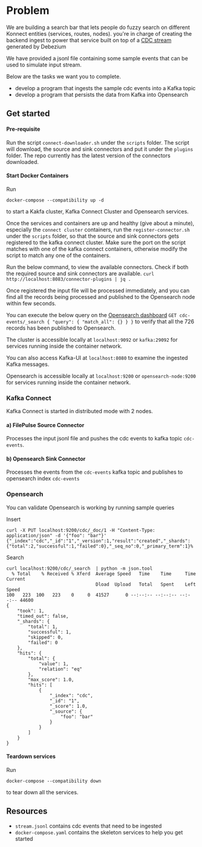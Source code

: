 # Problem

We are building a search bar that lets people do fuzzy search on different Konnect entities (services, routes, nodes). 
you're in charge of creating the backend ingest to power that service built on top of a [CDC stream](https://debezium.io/documentation/reference/stable/connectors/postgresql.html#postgresql-create-events) generated by Debezium

We have provided a jsonl file containing some sample events that can be used to
simulate input stream.


Below are the tasks we want you to complete.

* develop a program that ingests the sample cdc events into a Kafka topic
* develop a program that persists the data from Kafka into Opensearch


## Get started
#### Pre-requisite
Run the script `connect-downloader.sh` under the `scripts` folder. The script will download, the source and sink
connectors and put it under the `plugins` folder. The repo currently has the latest version of the connectors downloaded.


#### Start Docker Containers
Run

```
docker-compose --compatibility up -d
```

to start a Kakfa cluster, Kafka Connect Cluster and Opensearch services.

Once the services and containers are up and healthy (give about a minute), especially the `connect cluster` containers,
run the `register-connector.sh` under the `scripts` folder, so that the source and sink connectors gets registered to the
kafka connect cluster. Make sure the port on the script matches with one of the kafka connect containers, otherwise
modify the script to match any one of the containers.

Run the below command, to view the available connectors. Check if both the required source and sink connectors are
available.
`curl http://localhost:8083/connector-plugins | jq .`

Once registered the input file will be processed immediately, and you can find all the records being processed and
published to the Opensearch node within few seconds.

You can execute the below query on the [Opensearch dashboard](http://localhost:5601/app/dev_tools#/console)
`
GET cdc-events/_search
{
"query": {
"match_all": {}
}
}
`
to verify that all the 726 records has been published to Opensearch.



The cluster is accessible locally at `localhost:9092` or `kafka:29092` for services running inside the container network.

You can also access Kafka-UI at `localhost:8080` to examine the ingested Kafka messages.

Opensearch is accessible locally at `localhost:9200` or `opensearch-node:9200`
for services running inside the container network.

### Kafka Connect
Kafka Connect is started in distributed mode with 2 nodes.

#### a) FilePulse Source Connector
Processes the input jsonl file and pushes the cdc events to kafka topic `cdc-events`.

#### b) Opensearch Sink Connector
Processes the events from the `cdc-events` kafka topic and publishes to opensearch index `cdc-events`

### Opensearch
You can validate Opensearch is working by running sample queries

Insert
```
curl -X PUT localhost:9200/cdc/_doc/1 -H "Content-Type: application/json" -d '{"foo": "bar"}'
{"_index":"cdc","_id":"1","_version":1,"result":"created","_shards":{"total":2,"successful":1,"failed":0},"_seq_no":0,"_primary_term":1}%
```

Search
```
curl localhost:9200/cdc/_search  | python -m json.tool
  % Total    % Received % Xferd  Average Speed   Time    Time     Time  Current
                                 Dload  Upload   Total   Spent    Left  Speed
100   223  100   223    0     0  41527      0 --:--:-- --:--:-- --:--:-- 44600
{
    "took": 1,
    "timed_out": false,
    "_shards": {
        "total": 1,
        "successful": 1,
        "skipped": 0,
        "failed": 0
    },
    "hits": {
        "total": {
            "value": 1,
            "relation": "eq"
        },
        "max_score": 1.0,
        "hits": [
            {
                "_index": "cdc",
                "_id": "1",
                "_score": 1.0,
                "_source": {
                    "foo": "bar"
                }
            }
        ]
    }
}
```

#### Teardown services

Run

```
docker-compose --compatibility down
```

to tear down all the services.

## Resources

* `stream.jsonl` contains cdc events that need to be ingested
* `docker-compose.yaml` contains the skeleton services to help you get started
